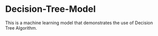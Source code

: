 # Decision-Tree-Model
This is a machine learning model that demonstrates the use of Decision Tree Algorithm. 
